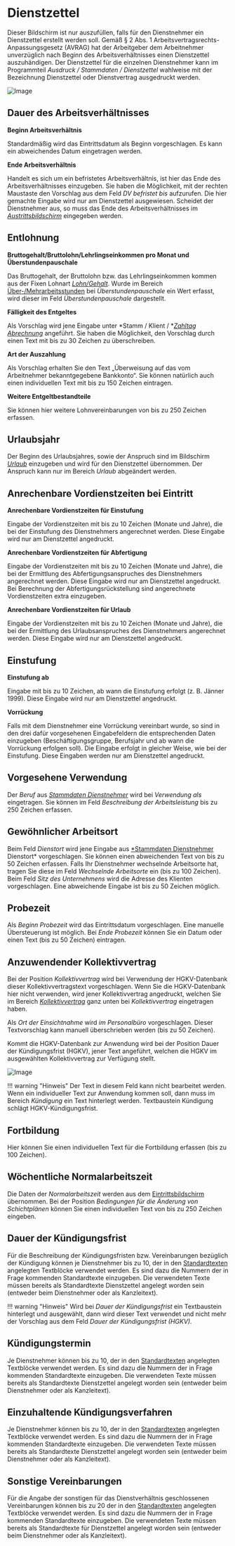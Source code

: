 # Dienstzettel

Dieser Bildschirm ist nur auszufüllen, falls für den Dienstnehmer ein Dienstzettel erstellt werden soll. Gemäß § 2 Abs. 1 Arbeitsvertragsrechts-Anpassungsgesetz (AVRAG) hat der Arbeitgeber dem Arbeitnehmer unverzüglich nach Beginn des Arbeitsverhältnisses einen Dienstzettel auszuhändigen. Der Dienstzettel für die einzelnen Dienstnehmer kann im Programmteil *Ausdruck / Stammdaten / Dienstzettel* wahlweise mit der Bezeichnung Dienstzettel oder Dienstvertrag ausgedruckt werden.

![Image](<img/image138.png>)

## Dauer des Arbeitsverhältnisses

**Beginn Arbeitsverhältnis**

Standardmäßig wird das Eintrittsdatum als Beginn vorgeschlagen. Es kann ein abweichendes Datum eingetragen werden.

**Ende Arbeitsverhältnis**

Handelt es sich um ein befristetes Arbeitsverhältnis, ist hier das Ende des Arbeitsverhältnisses einzugeben. Sie haben die Möglichkeit, mit der rechten Maustaste den Vorschlag aus dem Feld *DV befristet bis* aufzurufen. Die hier gemachte Eingabe wird nur am Dienstzettel ausgewiesen. Scheidet der Dienstnehmer aus, so muss das Ende des Arbeitsverhältnisses im [*Austrittsbildschirm*](../Abrechnungsbildschirme/Austritt.md) eingegeben werden.

## Entlohnung

**Bruttogehalt/Bruttolohn/Lehrlingseinkommen pro Monat und Überstundenpauschale**

Das Bruttogehalt, der Bruttolohn bzw. das Lehrlingseinkommen kommen aus der Fixen Lohnart [*Lohn/Gehalt*](../Abrechnungsbildschirme/Fixe_Lohnarten.md). Wurde im Bereich [Über-/Mehrarbeitsstunden](../Abrechnungsbildschirme/Ueber_und_Mehrarbeitsstunden.md) bei *Überstundenpauschale* ein Wert erfasst, wird dieser im Feld *Überstundenpauschale* dargestellt.

**Fälligkeit des Entgeltes**

Als Vorschlag wird jene Eingabe unter *Stamm / Klient / *[*Zahltag Abrechnung*](../Klientenstammdaten/Stammdaten_Klient/Bank_Ueberweisung_Zahltag.md) angeführt. Sie haben die Möglichkeit, den Vorschlag durch einen Text mit bis zu 30 Zeichen zu überschreiben.

**Art der Auszahlung**

Als Vorschlag erhalten Sie den Text „Überweisung auf das vom Arbeitnehmer bekanntgegebene Bankkonto“. Sie können natürlich auch einen individuellen Text mit bis zu 150 Zeichen eintragen.

**Weitere Entgeltbestandteile**

Sie können hier weitere Lohnvereinbarungen von bis zu 250 Zeichen erfassen.

## Urlaubsjahr

Der Beginn des Urlaubsjahres, sowie der Anspruch sind im Bildschirm [*Urlaub*](../Abrechnungsbildschirme/Urlaub.md) einzugeben und wird für den Dienstzettel übernommen. Der Anspruch kann nur im Bereich *Urlaub* abgeändert werden.

## Anrechenbare Vordienstzeiten bei Eintritt

**Anrechenbare Vordienstzeiten für Einstufung**

Eingabe der Vordienstzeiten mit bis zu 10 Zeichen (Monate und Jahre), die bei der Einstufung des Dienstnehmers angerechnet werden. Diese Eingabe wird nur am Dienstzettel angedruckt.

**Anrechenbare Vordienstzeiten für Abfertigung**

Eingabe der Vordienstzeiten mit bis zu 10 Zeichen (Monate und Jahre), die bei der Ermittlung des Abfertigungsanspruches des Dienstnehmers angerechnet werden. Diese Eingabe wird nur am Dienstzettel angedruckt. Bei Berechnung der Abfertigungsrückstellung sind angerechnete Vordienstzeiten extra einzugeben.

**Anrechenbare Vordienstzeiten für Urlaub**

Eingabe der Vordienstzeiten mit bis zu 10 Zeichen (Monate und Jahre), die bei der Ermittlung des Urlaubsanspruches des Dienstnehmers angerechnet werden. Diese Eingabe wird nur am Dienstzettel angedruckt.

## Einstufung

**Einstufung ab**

Eingabe mit bis zu 10 Zeichen, ab wann die Einstufung erfolgt (z. B. Jänner 1999). Diese Eingabe wird nur am Dienstzettel angedruckt.

**Vorrückung**

Falls mit dem Dienstnehmer eine Vorrückung vereinbart wurde, so sind in den drei dafür vorgesehenen Eingabefeldern die entsprechenden Daten einzugeben (Beschäftigungsgruppe, Berufsjahr und ab wann die Vorrückung erfolgen soll). Die Eingabe erfolgt in gleicher Weise, wie bei der Einstufung. Diese Eingaben werden nur am Dienstzettel angedruckt.

## Vorgesehene Verwendung

Der *Beruf* aus [*Stammdaten Dienstnehmer*](../Abrechnungsbildschirme/Bauarbeiter_Urlaubs_und_Abfertigungskasse.md) wird bei *Verwendung als* eingetragen. Sie können im Feld *Beschreibung der Arbeitsleistung* bis zu 250 Zeichen erfassen.

## Gewöhnlicher Arbeitsort

Beim Feld *Dienstort* wird jene Eingabe aus [*Stammdaten Dienstnehmer](../Abrechnungsbildschirme/Stammdaten_Dienstnehmer.md) Dienstort* vorgeschlagen. Sie können einen abweichenden Text von bis zu 50 Zeichen erfassen. Falls Ihr Dienstnehmer wechselnde Arbeitsorte hat, tragen Sie diese im Feld *Wechselnde Arbeitsorte* ein (bis zu 100 Zeichen). Beim Feld *Sitz des Unternehmens* wird die Adresse des Klienten vorgeschlagen. Eine abweichende Eingabe ist bis zu 50 Zeichen möglich.

## Probezeit

Als *Beginn Probezeit* wird das Eintrittsdatum vorgeschlagen. Eine manuelle Übersteuerung ist möglich. Bei *Ende Probezeit* können Sie ein Datum oder einen Text (bis zu 50 Zeichen) eintragen.

## Anzuwendender Kollektivvertrag

Bei der Position *Kollektivvertrag* wird bei Verwendung der HGKV-Datenbank dieser Kollektivvertragstext vorgeschlagen. Wenn Sie die HGKV-Datenbank hier nicht verwenden, wird jener Kollektivvertrag angedruckt, welchen Sie im Bereich [*Kollektivvertrag*](../Abrechnungsbildschirme/Kollektivvertrag.md) ganz unten bei *Kollektivvertrag* eingetragen haben.

Als *Ort der Einsichtnahme* wird *im Personalbüro* vorgeschlagen. Dieser Textvorschlag kann manuell überschrieben werden (bis zu 50 Zeichen).

Kommt die HGKV-Datenbank zur Anwendung wird bei der Position Dauer der Kündigungsfrist (HGKV), jener Text angeführt, welchen die HGKV im ausgewählten Kollektivvertrag zur Verfügung stellt.

![Image](<img/image139.png>)

!!! warning "Hinweis"
    Der Text in diesem Feld kann nicht bearbeitet werden. Wenn ein individueller Text zur Anwendung kommen soll, dann muss im Bereich *Kündigung* ein Text hinterlegt werden. Textbaustein Kündigung schlägt HGKV-Kündigungsfrist.

## Fortbildung

Hier können Sie einen individuellen Text für die Fortbildung erfassen (bis zu 100 Zeichen).

## Wöchentliche Normalarbeitszeit

Die Daten der *Normalarbeitszeit* werden aus dem [Eintrittsbildschirm](../Abrechnungsbildschirme/Eintritt.md) übernommen. Bei der Position *Bedingungen für die Änderung von Schichtplänen* können Sie einen individuellen Text von bis zu 250 Zeichen eingeben.

## Dauer der Kündigungsfrist

Für die Beschreibung der Kündigungsfristen bzw. Vereinbarungen bezüglich der Kündigung können je Dienstnehmer bis zu 10, der in den [Standardtexten](../Kanzleitexte_und_Kanzleilohnkontenplaene.md) angelegten Textblöcke verwendet werden. Es sind dazu die Nummern der in Frage kommenden Standardtexte einzugeben. Die verwendeten Texte müssen bereits als Standardtexte Dienstzettel angelegt worden sein (entweder beim Dienstnehmer oder als Kanzleitext).

!!! warning "Hinweis"
    Wird bei *Dauer der Kündigungsfrist* ein Textbaustein hinterlegt und ausgewählt, dann wird dieser Text verwendet und nicht mehr der Vorschlag aus dem Feld *Dauer der Kündigungsfrist (HGKV).*

## Kündigungstermin

Je Dienstnehmer können bis zu 10, der in den [Standardtexten](../Kanzleitexte_und_Kanzleilohnkontenplaene.md) angelegten Textblöcke verwendet werden. Es sind dazu die Nummern der in Frage kommenden Standardtexte einzugeben. Die verwendeten Texte müssen bereits als Standardtexte Dienstzettel angelegt worden sein (entweder beim Dienstnehmer oder als Kanzleitext).

## Einzuhaltende Kündigungsverfahren

Je Dienstnehmer können bis zu 10, der in den [Standardtexten](../Kanzleitexte_und_Kanzleilohnkontenplaene.md) angelegten Textblöcke verwendet werden. Es sind dazu die Nummern der in Frage kommenden Standardtexte einzugeben. Die verwendeten Texte müssen bereits als Standardtexte Dienstzettel angelegt worden sein (entweder beim Dienstnehmer oder als Kanzleitext).

## Sonstige Vereinbarungen

Für die Angabe der sonstigen für das Dienstverhältnis geschlossenen Vereinbarungen können bis zu 20 der in den [Standardtexten](../Kanzleitexte_und_Kanzleilohnkontenplaene.md) angelegten Textblöcke verwendet werden. Es sind dazu die Nummern der in Frage kommenden Standardtexte einzugeben. Die verwendeten Texte müssen bereits als Standardtexte für Dienstzettel angelegt worden sein (entweder beim Dienstnehmer oder als Kanzleitext).